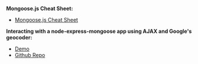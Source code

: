 **Mongoose.js Cheat Sheet:**
* [Mongoose.js Cheat Sheet](https://github.com/sslover/designing-for-data-personalization/blob/master/week8/mongoose-cheatsheet.md)

**Interacting with a node-express-mongoose app using AJAX and Google's geocoder:**
* [Demo](https://pets-of-nyc.herokuapp.com/pets)
* [Github Repo](https://github.com/sslover/node-express-geolocation-with-ajax-example)


